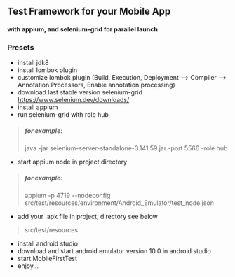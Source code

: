 ## Test Framework for your Mobile App
#### with appium, and selenium-grid for parallel launch
### Presets
* install jdk8
* install lombok plugin
* customize lombok plugin (Build, Execution, Deployment --> Compiler --> Annotation Processors, Enable annotation processing)
* download last stable version selenium-grid https://www.selenium.dev/downloads/
* install appium
* run selenium-grid with role hub

> ##### for example:
>
> java -jar selenium-server-standalone-3.141.59.jar -port 5566 -role hub
>

* start appium node in project directory

> ##### for example:
>
> appium -p 4719 --nodeconfig src/test/resources/environment/Android_Emulator/test_node.json
>

* add your .apk file in project, directory see below
 
> src/test/resources
>
* install android studio
* download and start android emulator version 10.0 in android studio
* start MobileFirstTest
* enjoy...
